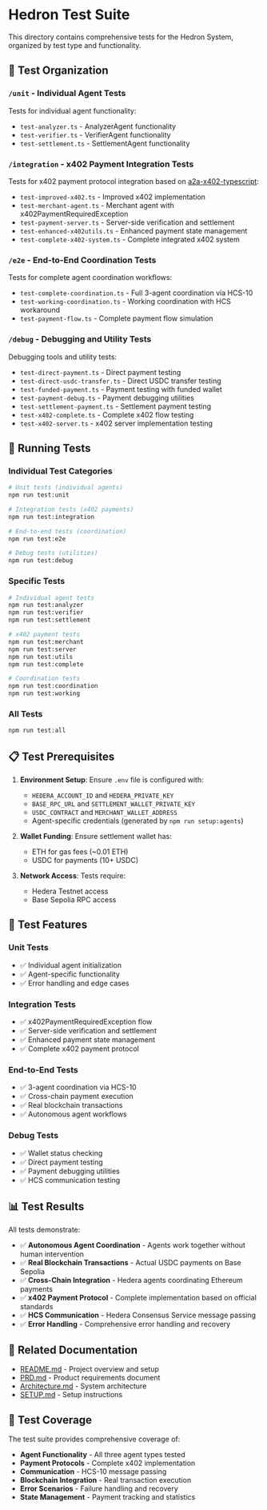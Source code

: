 # Hedron Test Suite

This directory contains comprehensive tests for the Hedron System, organized by test type and functionality.

## 📁 Test Organization

### `/unit` - Individual Agent Tests

Tests for individual agent functionality:

- `test-analyzer.ts` - AnalyzerAgent functionality
- `test-verifier.ts` - VerifierAgent functionality
- `test-settlement.ts` - SettlementAgent functionality

### `/integration` - x402 Payment Integration Tests

Tests for x402 payment protocol integration based on [a2a-x402-typescript](https://github.com/dabit3/a2a-x402-typescript):

- `test-improved-x402.ts` - Improved x402 implementation
- `test-merchant-agent.ts` - Merchant agent with x402PaymentRequiredException
- `test-payment-server.ts` - Server-side verification and settlement
- `test-enhanced-x402utils.ts` - Enhanced payment state management
- `test-complete-x402-system.ts` - Complete integrated x402 system

### `/e2e` - End-to-End Coordination Tests

Tests for complete agent coordination workflows:

- `test-complete-coordination.ts` - Full 3-agent coordination via HCS-10
- `test-working-coordination.ts` - Working coordination with HCS workaround
- `test-payment-flow.ts` - Complete payment flow simulation

### `/debug` - Debugging and Utility Tests

Debugging tools and utility tests:

- `test-direct-payment.ts` - Direct payment testing
- `test-direct-usdc-transfer.ts` - Direct USDC transfer testing
- `test-funded-payment.ts` - Payment testing with funded wallet
- `test-payment-debug.ts` - Payment debugging utilities
- `test-settlement-payment.ts` - Settlement payment testing
- `test-x402-complete.ts` - Complete x402 flow testing
- `test-x402-server.ts` - x402 server implementation testing

## 🚀 Running Tests

### Individual Test Categories

```bash
# Unit tests (individual agents)
npm run test:unit

# Integration tests (x402 payments)
npm run test:integration

# End-to-end tests (coordination)
npm run test:e2e

# Debug tests (utilities)
npm run test:debug
```

### Specific Tests

```bash
# Individual agent tests
npm run test:analyzer
npm run test:verifier
npm run test:settlement

# x402 payment tests
npm run test:merchant
npm run test:server
npm run test:utils
npm run test:complete

# Coordination tests
npm run test:coordination
npm run test:working
```

### All Tests

```bash
npm run test:all
```

## 📋 Test Prerequisites

1. **Environment Setup**: Ensure `.env` file is configured with:
   - `HEDERA_ACCOUNT_ID` and `HEDERA_PRIVATE_KEY`
   - `BASE_RPC_URL` and `SETTLEMENT_WALLET_PRIVATE_KEY`
   - `USDC_CONTRACT` and `MERCHANT_WALLET_ADDRESS`
   - Agent-specific credentials (generated by `npm run setup:agents`)

2. **Wallet Funding**: Ensure settlement wallet has:
   - ETH for gas fees (~0.01 ETH)
   - USDC for payments (10+ USDC)

3. **Network Access**: Tests require:
   - Hedera Testnet access
   - Base Sepolia RPC access

## 🔧 Test Features

### Unit Tests

- ✅ Individual agent initialization
- ✅ Agent-specific functionality
- ✅ Error handling and edge cases

### Integration Tests

- ✅ x402PaymentRequiredException flow
- ✅ Server-side verification and settlement
- ✅ Enhanced payment state management
- ✅ Complete x402 payment protocol

### End-to-End Tests

- ✅ 3-agent coordination via HCS-10
- ✅ Cross-chain payment execution
- ✅ Real blockchain transactions
- ✅ Autonomous agent workflows

### Debug Tests

- ✅ Wallet status checking
- ✅ Direct payment testing
- ✅ Payment debugging utilities
- ✅ HCS communication testing

## 📊 Test Results

All tests demonstrate:

- ✅ **Autonomous Agent Coordination** - Agents work together without human intervention
- ✅ **Real Blockchain Transactions** - Actual USDC payments on Base Sepolia
- ✅ **Cross-Chain Integration** - Hedera agents coordinating Ethereum payments
- ✅ **x402 Payment Protocol** - Complete implementation based on official standards
- ✅ **HCS Communication** - Hedera Consensus Service message passing
- ✅ **Error Handling** - Comprehensive error handling and recovery

## 🔗 Related Documentation

- [README.md](../README.md) - Project overview and setup
- [PRD.md](../PRD.md) - Product requirements document
- [Architecture.md](../Architecture.md) - System architecture
- [SETUP.md](../SETUP.md) - Setup instructions

## 🎯 Test Coverage

The test suite provides comprehensive coverage of:

- **Agent Functionality** - All three agent types tested
- **Payment Protocols** - Complete x402 implementation
- **Communication** - HCS-10 message passing
- **Blockchain Integration** - Real transaction execution
- **Error Scenarios** - Failure handling and recovery
- **State Management** - Payment tracking and statistics
